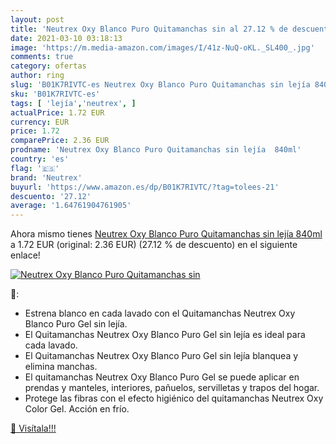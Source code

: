 ```yaml
---
layout: post
title: 'Neutrex Oxy Blanco Puro Quitamanchas sin al 27.12 % de descuento'
date: 2021-03-10 03:18:13
image: 'https://m.media-amazon.com/images/I/41z-NuQ-oKL._SL400_.jpg'
comments: true
category: ofertas
author: ring
slug: 'B01K7RIVTC-es Neutrex Oxy Blanco Puro Quitamanchas sin lejía 840ml'
sku: 'B01K7RIVTC-es'
tags: [ 'lejía','neutrex', ]
actualPrice: 1.72 EUR
currency: EUR
price: 1.72
comparePrice: 2.36 EUR
prodname: 'Neutrex Oxy Blanco Puro Quitamanchas sin lejía  840ml'
country: 'es'
flag: '🇪🇸'
brand: 'Neutrex'
buyurl: 'https://www.amazon.es/dp/B01K7RIVTC/?tag=tolees-21'
descuento: '27.12'
average: '1.64761904761905'
---
```


Ahora mismo tienes [Neutrex Oxy Blanco Puro Quitamanchas sin lejía  840ml](https://www.amazon.es/dp/B01K7RIVTC/?tag=tolees-21) a 1.72 EUR (original: 2.36 EUR) (27.12 %  de descuento) en el siguiente enlace!

[![Neutrex Oxy Blanco Puro Quitamanchas sin](https://m.media-amazon.com/images/I/41z-NuQ-oKL._SL400_.jpg)](https://www.amazon.es/dp/B01K7RIVTC/?tag=tolees-21)

🔎:

- Estrena blanco en cada lavado con el Quitamanchas Neutrex Oxy Blanco Puro Gel sin lejía.
- El Quitamanchas Neutrex Oxy Blanco Puro Gel sin lejía es ideal para cada lavado.
- El Quitamanchas Neutrex Oxy Blanco Puro Gel sin lejía blanquea y elimina manchas.
- El quitamanchas Neutrex Oxy Blanco Puro Gel se puede aplicar en prendas y manteles, interiores, pañuelos, servilletas y trapos del hogar.
- Protege las fibras con el efecto higiénico del quitamanchas Neutrex Oxy Color Gel. Acción en frío.

[🛒 Visítala!!!](https://www.amazon.es/dp/B01K7RIVTC/?tag=tolees-21)

